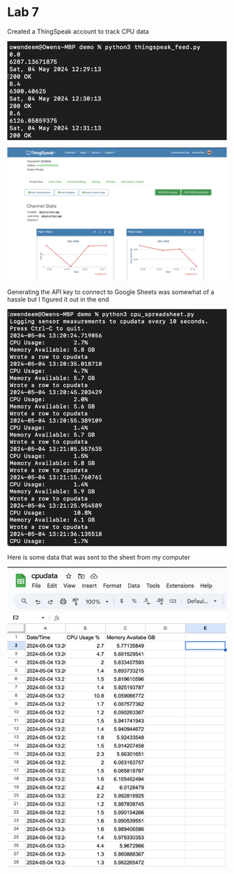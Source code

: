 # Lab 7

Created a ThingSpeak account to track CPU data

![pic1](Pic1.png)

![pic2](Pic2.png)

Generating the API key to connect to Google Sheets was somewhat of a hassle
but I figured it out in the end

![pic3](Pic3.png)

Here is some data that was sent to the sheet from my computer

![pic4](Pic4.png)
